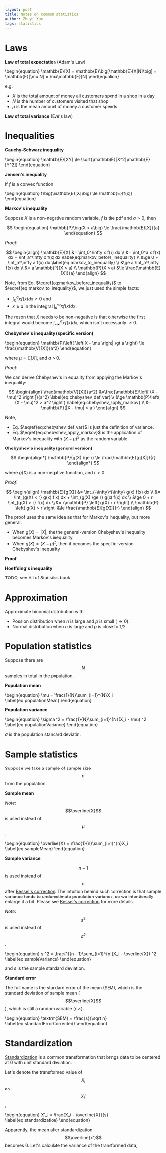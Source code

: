 ```yaml
---
layout: post
title: Notes on common statistics
author: Zhuyi Xue
tags: statistics
---
```


# Laws

**Law of total expectation** (Adam's Law)

\begin{equation}
\mathbb{E}[X] = \mathbb{E}\big[\mathbb{E}[X|N]\big] = \mathbb{E}[\mu N] = \mu\mathbb{E}[N]
\end{equation}

e.g.

* $X$ is the total amount of money all customers spend in a shop in a day
* $N$ is the number of customers visited that shop
* $\mu$ is the mean amount of money a customer spends

**Law of total variance** (Eve's law)

<script type="math/tex; mode=display">% <![CDATA[
\begin{align}
\mathbb{V}[X]
&= \mathbb{E}\big[\mathbb{V}[X|N]\big] + \mathbb{V}\big[\mathbb{E}[X|N]\big] \\
&= \mathbb{E}[N\sigma^2] + \mathbb{V}[\mu N] \\
&= \sigma^2\mathbb{E}[N] + \mu^2\mathbb{V}[N]
\end{align}
%]**></script>

# Inequalities

**Cauchy-Schwarz inequality**

\begin{equation}
\mathbb{E}[XY] \le \sqrt{\mathbb{E}[X^2]\mathbb{E}[Y^2]}
\end{equation}

**Jensen's inequality**

If $f$ is a convex function

\begin{equation}
f\big(\mathbb{E}[X]\big) \le \mathbb{E}[f(x)]
\end{equation}

**Markov's inequality**

Suppose $X$ is a non-negative random variable, $f$ is the pdf and $a > 0$, then

$$
\begin{equation}
\mathbb{P}\big(X > a\big) \le \frac{\mathbb{E}[X]}{a}
\end{equation}
$$

*Proof*:

$$
\begin{align}
\mathbb{E}[X]
&= \int_0^\infty x f(x) dx \\
&= \int_0^a x f(x) dx + \int_a^\infty x f(x) dx \label{eq:markov_before_inequality} \\
&\ge 0 + \int_a^\infty a f(x) dx \label{eq:markov_to_inequality} \\
&\ge a \int_a^\infty f(x) dx \\
&= a \mathbb{P}(X > a) \\
\mathbb{P}(X > a)
&\le \frac{\mathbb{E}[X]}{a}
\end{align}
$$

Note, from Eq. $\eqref{eq:markov_before_inequality}$ to
$\eqref{eq:markov_to_inequality}$, we just used the simple facts:

* $\int_0^a x f(x) dx \ge 0$ and
* $x \ge a$ in the integral $\int_a^\infty x f(x) dx$.

The reson that $X$ needs to be non-negative is that otherwise the first
integral would become $\int_{-\infty}^{a} x f(x) dx$, which isn't necessarily $\ge
0$.

**Chebyshev's inequality (specific version)**

\begin{equation}
\mathbb{P}\left( \left|X - \mu \right| \gt a \right) \le \frac{\mathbb{V}[X]}{a^2}
\end{equation}

where $\mu=\mathbb{E}[X]$, and $a \gt 0$.

*Proof*:

We can derive Chebyshev's in equality from applying the Markov's inequality:

$$
\begin{align}
\frac{\mathbb{V}[X]}{a^2}
&=\frac{\mathbb{E}\left[ (X - \mu)^2 \right ]}{a^2} \label{eq:chebyshev_def_var} \\
&\ge \mathbb{P}\left( (X - \mu)^2 > a^2 \right ) \label{eq:chebyshev_apply_markov} \\
&= \mathbb{P}(|X - \mu| > a )
\end{align}
$$

Note,

* Eq. $\eqref{eq:chebyshev_def_var}$ is just the definition of variance.
* Eq. $\eqref{eq:chebyshev_apply_markov}$ is the application of Markov's inequality
  with $(X - \mu)^2$ as the random variable.

**Chebyshev's inequality (general version)**

$$
\begin{align*}
\mathbb{P}(g(X) \ge r) \le \frac{\mathbb{E}[g(X)]}{r}
\end{align*}
$$

where $g(X)$ is a non-negative function, and $r > 0$.

*Proof*:

$$
\begin{align}
\mathbb{E}[g(X)]
&= \int_{-\infty}^{\infty} g(x) f(x) dx \\
&= \int_{g(X) < r} g(x) f(x) dx + \int_{g(X) \ge r} g(x) f(x) dx \\
&\ge 0 + r \int_{g(X) > r} f(x) dx \\
&= r\mathbb{P} \left( g(X) > r \right) \\
\mathbb{P} \left( g(X) > r \right)
&\le \frac{\mathbb{E}[g(X)]}{r}
\end{align}
$$

The proof uses the same idea as that for Markov's inequality, but more general.

* When $g(X) = |X|$, the the general-version Chebyshev's inequality becomes
  Markov's inequality.
* When $g(X) = (X - \mu)^2$, then it becomes the specific-version Chebyshev's
  inequality

**Proof**

**Hoeffding's inequality**

TODO, see All of Statistics book

# Approximation

Approximate binomial distribution with

* Possion distribution when $n$ is large and $p$ is small ($\to 0$).
* Normal distribution when $n$ is large and $p$ is close to $1/2$.

# Population statistics

Suppose there are $$N$$ samples in total in the population.

**Population mean**

\begin{equation}
    \mu = \frac{1}{N}\sum_{i=1}^{N}X_i
    \label{eq:populationMean}
\end{equation}

**Population variance**

\begin{equation}
    \sigma ^2 = \frac{1}{N}\sum_{i=1}^{N}(X_i - \mu) ^2
    \label{eq:populationVariance}
\end{equation}

$\sigma$ is the population standard deviatin.

# Sample statistics

Suppose we take a sample of sample size $$n$$ from the population.

**Sample mean**

*Note*: $$\overline{X}$$ is used instead of $$\mu$$.

\begin{equation}
    \overline{X} = \frac{1}{n}\sum_{i=1}^{n}X_i
    \label{eq:sampleMean}
\end{equation}

**Sample variance**

$$n-1$$ is used instead of $$n$$ after
[Bessel's correction](https://en.wikipedia.org/wiki/Bessel%27s_correction). The
intuition behind such correction is that sample variance tends to underestimate
population variance, so we intentionally enlarge it a bit. Please see
[Bessel's correction](https://en.wikipedia.org/wiki/Bessel%27s_correction) for more details.

*Note*: $$s^2$$ is used instead of $$\sigma ^2$$.

\begin{equation}
    s ^2 = \frac{1}{n - 1}\sum_{i=1}^{n}(X_i - \overline{X}) ^2
    \label{eq:sampleVariance}
\end{equation}

and $s$ is the sample standard deviation.


**Standard error**

The full name is the standard error of the mean (SEM), which is the standard
deviation of sample mean ($$\overline{X}$$), which is still a random variable
(r.v.).

\begin{equation}
    \textrm{SEM} = \frac{s}{\sqrt n}
    \label{eq:standardErrorCorrected}
\end{equation}

# Standardization

[Standardization](https://en.wikipedia.org/wiki/Feature_scaling#Standardization)
is a common transformation that brings data to be centered at 0 with unit standard deviation.

Let's denote the transformed value of $$X_i$$ as $$X_i'$$,

\begin{equation}
    X'_i = \frac{X_i - \overline{X}}{s}
    \label{eq:standardization}
\end{equation}

Apparently, the mean after standardization $$\overline{x'}$$ becomes 0. Let's
calculate the variance of the transformed data,

<script type="math/tex; mode=display">% <![CDATA[
\begin{align}
    s'^2 & = \frac{\sum_{i=1}^{n}(X'_i) ^2}{n - 1} \nonumber \\
         & = \frac{\sum_{i=1}^{n}(\frac{X_i - \overline{X}}{s}) ^2}{n - 1}                                                     & \text{replacing}\ X_i'\ \text{with Eq. \eqref{eq:standardization}} \nonumber \\
         & = \frac{1}{s^2} \frac{\sum_{i=1}^{n}({X_i - \overline{X}}) ^2}{n - 1}                                               & \text{move constant}\  s^2\ \text{to the front} \nonumber \\
         & = \frac{n - 1}{\sum_{i=1}^{n}({X_i - \overline{X}}) ^2} \frac{\sum_{i=1}^{n}({X_i - \overline{X}}) ^2}{n - 1}       & \text{replacing }\ s^2\ \text{with Eq. \eqref{eq:sampleVariance}} \nonumber \\
         & = 1 \nonumber \\
         \label{eq:standarizedSampleStd}
\end{align}
%]]></script>


<!-- <script type="math/tex; mode=display">% <![CDATA[ -->
<!-- \begin{align} -->
<!-- \nabla_{\theta} E_x[f(x)] &= \nabla_{\theta} \sum_x p(x) f(x) & \text{definition of expectation} \\ -->
<!-- & = \sum_x \nabla_{\theta} p(x) f(x) & \text{swap sum and gradient} \\ -->
<!-- & = \sum_x p(x) \frac{\nabla_{\theta} p(x)}{p(x)} f(x) & \text{both multiply and divide by } p(x) \\ -->
<!-- & = \sum_x p(x) \nabla_{\theta} \log p(x) f(x) & \text{use the fact that } \nabla_{\theta} \log(z) = \frac{1}{z} \nabla_{\theta} z \\ -->
<!-- & = E_x[f(x) \nabla_{\theta} \log p(x) ] & \text{definition of expectation} -->
<!-- \end{align} % -->
<!-- ]]></script> -->
